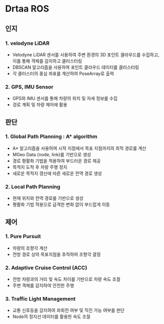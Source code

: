 # Drtaa ROS
## 인지
### 1. velodyne LiDAR
- Velodyne LiDAR 센서를 사용하여 주변 환경의 3D 포인트 클라우드를 수집하고, 이를 통해 객체를 감지하고 클러스터링  
- DBSCAN 알고리즘을 사용하여 포인트 클라우드 데이터를 클러스터링
- 각 클러스터의 중심 좌표를 계산하여 PoseArray로 출력
### 2. GPS, IMU Sensor
- GPS와 IMU 센서를 통해 차량의 위치 및 자세 정보를 수집
- 겅로 계획 및 차량 제어에 활용

## 판단
### 1. Global Path Planning  : A* algorithm
- A* 알고리즘을 사용하여 시작 지점에서 목표 지점까지의 최적 경로를 계산
- MGeo Data (node, link)를 기반으로 생성
- 경로 평활화 기법을 적용하여 부드러운 경로 제공
- 목적지 도착 후 차량 주행 정지
- 새로운 목적지 갱신에 따른 새로운 전역 경로 생성
### 2. Local Path Planning
- 현재 위치와 전역 경로를 기반으로 생성
- 평활화 기법 적용으로 급격한 변화 없이 부드럽게 이동

## 제어
### 1. Pure Pursuit
- 차량의 조향각 계산
- 전방 경로 상의 목표지점을 추적하여 조향각 결정

### 2. Adaptive Cruise Control (ACC)
- 전방 차량과의 거리 및 속도 차이를 기반으로 차량 속도 조절
- 주변 객체를 감지하여 안전한 주행

### 3. Traffic Light Management
- 교통 신호등을 감지하여 좌회전 여부 및 직진 가능 여부를 판단
- Node의 정지선 데이터를 활용한 속도 조절
